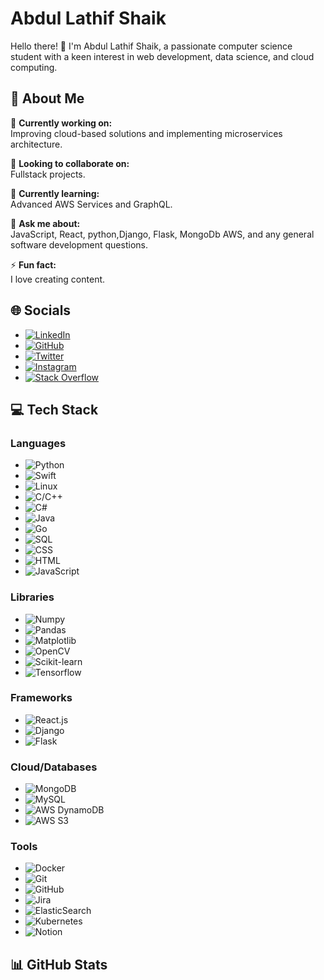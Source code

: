 # Abdul Lathif Shaik

Hello there! 👋 I'm Abdul Lathif Shaik, a passionate computer science student with a keen interest in web development, data science, and cloud computing.

## 💫 About Me

🔭 **Currently working on:**  
Improving cloud-based solutions and implementing microservices architecture.

👯 **Looking to collaborate on:**  
Fullstack projects.

🌱 **Currently learning:**  
Advanced AWS Services and GraphQL.

💬 **Ask me about:**  
JavaScript, React, python,Django, Flask, MongoDb AWS, and any general software development questions.

⚡ **Fun fact:**  
I love creating content.

## 🌐 Socials

- [![LinkedIn](https://img.shields.io/badge/-LinkedIn-blue?style=flat-square&logo=linkedin)](https://www.linkedin.com/in/abdullathifsk/)
- [![GitHub](https://img.shields.io/badge/-GitHub-black?style=flat-square&logo=github)](https://github.com/lathifshaik)
- [![Twitter](https://img.shields.io/badge/-Twitter-blue?style=flat-square&logo=twitter)](https://twitter.com/your_twitter)
- [![Instagram](https://img.shields.io/badge/-Instagram-purple?style=flat-square&logo=instagram)](https://www.instagram.com/your_instagram)
- [![Stack Overflow](https://img.shields.io/badge/-StackOverflow-orange?style=flat-square&logo=stackoverflow)](https://stackoverflow.com/users/your_profile)

## 💻 Tech Stack

### Languages
- ![Python](https://img.shields.io/badge/-Python-blue?style=flat-square&logo=python&logoColor=white)
- ![Swift](https://img.shields.io/badge/-Swift-orange?style=flat-square&logo=swift&logoColor=white)
- ![Linux](https://img.shields.io/badge/-Linux-black?style=flat-square&logo=linux&logoColor=white)
- ![C/C++](https://img.shields.io/badge/-C/C++-blue?style=flat-square&logo=c%2B%2B&logoColor=white)
- ![C#](https://img.shields.io/badge/-C%23-purple?style=flat-square&logo=c-sharp&logoColor=white)
- ![Java](https://img.shields.io/badge/-Java-red?style=flat-square&logo=java&logoColor=white)
- ![Go](https://img.shields.io/badge/-Go-gray?style=flat-square&logo=go&logoColor=white)
- ![SQL](https://img.shields.io/badge/-SQL-yellow?style=flat-square&logo=mysql&logoColor=white)
- ![CSS](https://img.shields.io/badge/-CSS-blue?style=flat-square&logo=css3&logoColor=white)
- ![HTML](https://img.shields.io/badge/-HTML-red?style=flat-square&logo=html5&logoColor=white)
- ![JavaScript](https://img.shields.io/badge/-JavaScript-yellow?style=flat-square&logo=javascript&logoColor=white)

### Libraries
- ![Numpy](https://img.shields.io/badge/-Numpy-lightgray?style=flat-square&logo=numpy&logoColor=white)
- ![Pandas](https://img.shields.io/badge/-Pandas-white?style=flat-square&logo=pandas&logoColor=black)
- ![Matplotlib](https://img.shields.io/badge/-Matplotlib-darkblue?style=flat-square&logo=matplotlib&logoColor=white)
- ![OpenCV](https://img.shields.io/badge/-OpenCV-green?style=flat-square&logo=opencv&logoColor=white)
- ![Scikit-learn](https://img.shields.io/badge/-Scikit--learn-blue?style=flat-square&logo=scikit-learn&logoColor=white)
- ![Tensorflow](https://img.shields.io/badge/-Tensorflow-orange?style=flat-square&logo=tensorflow&logoColor=white)

### Frameworks
- ![React.js](https://img.shields.io/badge/-ReactJs-blue?style=flat-square&logo=react&logoColor=white)
- ![Django](https://img.shields.io/badge/-Django-darkgreen?style=flat-square&logo=django&logoColor=white)
- ![Flask](https://img.shields.io/badge/-Flask-black?style=flat-square&logo=flask&logoColor=white)

### Cloud/Databases
- ![MongoDB](https://img.shields.io/badge/-MongoDB-green?style=flat-square&logo=mongodb&logoColor=white)
- ![MySQL](https://img.shields.io/badge/-MySQL-blue?style=flat-square&logo=mysql&logoColor=white)
- ![AWS DynamoDB](https://img.shields.io/badge/-DynamoDB-lightblue?style=flat-square&logo=amazon-aws&logoColor=white)
- ![AWS S3](https://img.shields.io/badge/-S3-blue?style=flat-square&logo=amazon-aws&logoColor=white)

### Tools
- ![Docker](https://img.shields.io/badge/-Docker-blue?style=flat-square&logo=docker&logoColor=white)
- ![Git](https://img.shields.io/badge/-Git-red?style=flat-square&logo=git&logoColor=white)
- ![GitHub](https://img.shields.io/badge/-GitHub-black?style=flat-square&logo=github&logoColor=white)
- ![Jira](https://img.shields.io/badge/-Jira-blue?style=flat-square&logo=jira&logoColor=white)
- ![ElasticSearch](https://img.shields.io/badge/-ElasticSearch-blue?style=flat-square&logo=elasticsearch&logoColor=white)
- ![Kubernetes](https://img.shields.io/badge/-Kubernetes-blue?style=flat-square&logo=kubernetes&logoColor=white)
- ![Notion](https://img.shields.io/badge/-Notion-black?style=flat-square&logo=notion&logoColor=white)

## 📊 GitHub Stats
